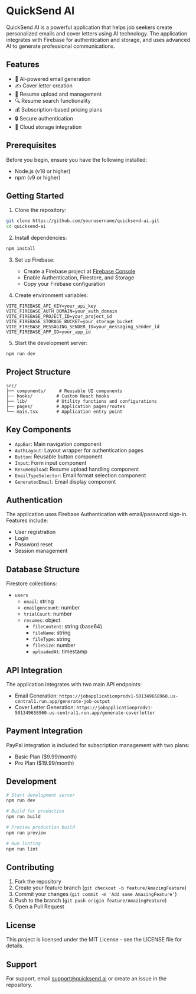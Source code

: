 # QuickSend AI

QuickSend AI is a powerful application that helps job seekers create personalized emails and cover letters using AI technology. The application integrates with Firebase for authentication and storage, and uses advanced AI to generate professional communications.

## Features

- 🤖 AI-powered email generation
- ✍️ Cover letter creation
- 📄 Resume upload and management
- 🔍 Resume search functionality
- 💰 Subscription-based pricing plans
- 🔒 Secure authentication
- 💾 Cloud storage integration

## Prerequisites

Before you begin, ensure you have the following installed:
- Node.js (v18 or higher)
- npm (v9 or higher)

## Getting Started

1. Clone the repository:
```bash
git clone https://github.com/yourusername/quicksend-ai.git
cd quicksend-ai
```

2. Install dependencies:
```bash
npm install
```

3. Set up Firebase:
   - Create a Firebase project at [Firebase Console](https://console.firebase.google.com)
   - Enable Authentication, Firestore, and Storage
   - Copy your Firebase configuration

4. Create environment variables:
```env
VITE_FIREBASE_API_KEY=your_api_key
VITE_FIREBASE_AUTH_DOMAIN=your_auth_domain
VITE_FIREBASE_PROJECT_ID=your_project_id
VITE_FIREBASE_STORAGE_BUCKET=your_storage_bucket
VITE_FIREBASE_MESSAGING_SENDER_ID=your_messaging_sender_id
VITE_FIREBASE_APP_ID=your_app_id
```

5. Start the development server:
```bash
npm run dev
```

## Project Structure

```
src/
├── components/     # Reusable UI components
├── hooks/         # Custom React hooks
├── lib/           # Utility functions and configurations
├── pages/         # Application pages/routes
└── main.tsx       # Application entry point
```

## Key Components

- `AppBar`: Main navigation component
- `AuthLayout`: Layout wrapper for authentication pages
- `Button`: Reusable button component
- `Input`: Form input component
- `ResumeUpload`: Resume upload handling component
- `EmailTypeSelector`: Email format selection component
- `GeneratedEmail`: Email display component

## Authentication

The application uses Firebase Authentication with email/password sign-in. Features include:
- User registration
- Login
- Password reset
- Session management

## Database Structure

Firestore collections:
- `users`
  - `email`: string
  - `emailgencount`: number
  - `trialCount`: number
  - `resumes`: object
    - `fileContent`: string (base64)
    - `fileName`: string
    - `fileType`: string
    - `fileSize`: number
    - `uploadedAt`: timestamp

## API Integration

The application integrates with two main API endpoints:
- Email Generation: `https://jobapplicationprodv1-501349658960.us-central1.run.app/generate-job-output`
- Cover Letter Generation: `https://jobapplicationprodv1-501349658960.us-central1.run.app/generate-coverletter`

## Payment Integration

PayPal integration is included for subscription management with two plans:
- Basic Plan ($9.99/month)
- Pro Plan ($19.99/month)

## Development

```bash
# Start development server
npm run dev

# Build for production
npm run build

# Preview production build
npm run preview

# Run linting
npm run lint
```

## Contributing

1. Fork the repository
2. Create your feature branch (`git checkout -b feature/AmazingFeature`)
3. Commit your changes (`git commit -m 'Add some AmazingFeature'`)
4. Push to the branch (`git push origin feature/AmazingFeature`)
5. Open a Pull Request

## License

This project is licensed under the MIT License - see the LICENSE file for details.

## Support

For support, email support@quicksend.ai or create an issue in the repository.